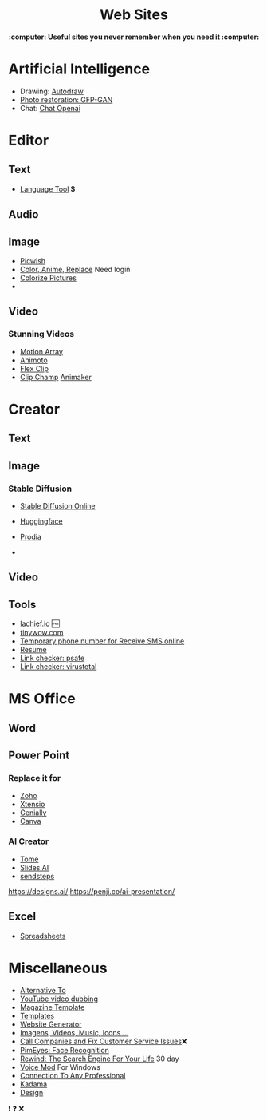 <h1 align="center">Web Sites</h1>

<div align="center"> <strong>:computer: Useful sites you never remember when you need it :computer: </strong> </div>


# Artificial Intelligence

- Drawing: [Autodraw](https://www.autodraw.com/)
- [Photo restoration: GFP-GAN](https://app.baseten.co/apps/QPp4nPE/operator_views/RqgOnqV)
- Chat: [Chat Openai](https://chat.openai.com/a)


# Editor

## Text

- [Language Tool](https://languagetool.org/) :heavy_dollar_sign:

## Audio

## Image
 - [Picwish](https://picwish.com/)
 - [Color, Anime, Replace](https://www.myheritage.com/) Need login
 - [Colorize Pictures](https://palette.fm/)
 - 
## Video

### Stunning Videos

 - [Motion Array](https://motionarray.com/)
 - [Animoto](https://animoto.com/)
 - [Flex Clip](https://www.flexclip.com/)
 - [Clip Champ](https://clipchamp.com/)
  [Animaker](https://www.animaker.co/)

# Creator

## Text

## Image

### Stable Diffusion

 - [Stable Diffusion Online](https://stablediffusionweb.com/)
 - [Huggingface](https://huggingface.co/spaces/stabilityai/stable-diffusion)
 - [Prodia](https://app.prodia.com/)

 - []()
## Video


## Tools

- [lachief.io](https://lachief.io/) :free:
- [tinywow.com](https://tinywow.com/)
- [Temporary phone number for Receive SMS online](https://online-sms.org/)
- [Resume](https://www.kickresume.com/en/)
- [Link checker: psafe](https://www.psafe.com/dfndr-lab/)
- [Link checker: virustotal](https://www.virustotal.com/gui/home/url)

# MS Office

## Word

## Power Point

### Replace it for

- [Zoho](https://www.zoho.com/)
- [Xtensio](https://xtensio.com/)
- [Genially](https://genial.ly/)
- [Canva](https://www.canva.com/)

### AI Creator

 - [Tome](https://beta.tome.app/)
 - [Slides AI](https://www.slidesai.io/)
 - [sendsteps](https://web.sendsteps.com/)

https://designs.ai/
https://penji.co/ai-presentation/


## Excel

- [Spreadsheets](https://www.planillaexcel.com/plantillas)

# Miscellaneous

 - [Alternative To](https://alternativeto.net/)
 - [YouTube video dubbing](https://ezdubs.ai/)
 - [Magazine Template](https://www.flipsnack.com/)
 - [Templates](https://pt.venngage.com/)
 - [Website Generator](https://www.mixo.io/)
 - [Imagens, Videos, Music, Icons ... ](https://allthefreestock.com/)
 - [Call Companies and Fix Customer Service Issues](https://gethuman.com/):x:
 - [PimEyes: Face Recognition](https://pimeyes.com/) 
 - [Rewind: The Search Engine For Your Life](https://www.rewind.ai/) 30 day
 - [Voice Mod](https://www.voicemod.net/) For Windows
 - [Connection To Any Professional](https://rocketreach.co/)
 - [Kadama](https://kadama.com/)
 - [Design](https://venngage.com/)



:exclamation:
:question:
:x:
